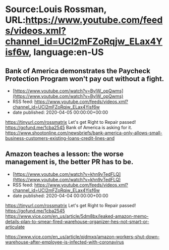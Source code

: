 # Source:Louis Rossman, URL:https://www.youtube.com/feeds/videos.xml?channel_id=UCl2mFZoRqjw_ELax4Yisf6w, language:en-US

## Bank of America demonstrates the Paycheck Protection Program won't pay out without a fight.
 - [https://www.youtube.com/watch?v=ByIW_opQwms](https://www.youtube.com/watch?v=ByIW_opQwms)
 - RSS feed: https://www.youtube.com/feeds/videos.xml?channel_id=UCl2mFZoRqjw_ELax4Yisf6w
 - date published: 2020-04-05 00:00:00+00:00

https://tinyurl.com/rossmatrix
Let's get Right to Repair passed! https://gofund.me/1cba2545
Bank of America is asking for it. https://www.shootonline.com/newsbriefs/bank-america-only-allows-small-business-customers-existing-loans-credit-lines-and

## Amazon teaches a lesson: the worse management is, the better PR has to be.
 - [https://www.youtube.com/watch?v=khn9vTedFLQ](https://www.youtube.com/watch?v=khn9vTedFLQ)
 - RSS feed: https://www.youtube.com/feeds/videos.xml?channel_id=UCl2mFZoRqjw_ELax4Yisf6w
 - date published: 2020-04-04 00:00:00+00:00

https://tinyurl.com/rossmatrix
Let's get Right to Repair passed! https://gofund.me/1cba2545
https://www.vice.com/en_us/article/5dm8bx/leaked-amazon-memo-details-plan-to-smear-fired-warehouse-organizer-hes-not-smart-or-articulate


https://www.vice.com/en_us/article/qjdmxq/amazon-workers-shut-down-warehouse-after-employee-is-infected-with-coronavirus

